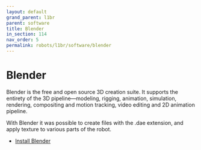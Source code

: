 ```yaml
---
layout: default
grand_parent: l1br
parent: software
title: Blender
in_section: 114
nav_order: 5
permalink: robots/l1br/software/blender
---
```


# Blender

Blender is the free and open source 3D creation suite. It supports the entirety of the 3D pipeline—modeling, rigging, animation, simulation, rendering, compositing and motion tracking, video editing and 2D animation pipeline.

With Blender it was possible to create files with the .dae extension, and apply texture to various parts of the robot.

- [Install Blender](https://www.blender.org/download/)
